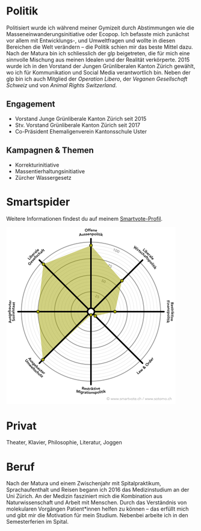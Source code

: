 # Politik

Politisiert wurde ich während meiner Gymizeit durch Abstimmungen wie die 
Masseneinwanderungsinitiative oder Ecopop. Ich befasste mich zunächst vor 
allem mit Entwicklungs-, und Umweltfragen und wollte in diesen Bereichen 
die Welt verändern – die Politik schien mir das beste Mittel dazu. Nach der 
Matura bin ich schliesslich der glp beigetreten, die für mich eine sinnvolle 
Mischung aus meinen Idealen und der Realität verkörperte. 2015 wurde ich in 
den Vorstand der Jungen Grünliberalen Kanton Zürich gewählt, wo ich für 
Kommunikation und Social Media verantwortlich bin. Neben der glp bin ich auch 
Mitglied der _Operation Libero_, der _Veganen Gesellschaft Schweiz_ und von 
_Animal Rights Switzerland_.

## Engagement

* Vorstand Junge Grünliberale Kanton Zürich seit 2015
* Stv. Vorstand Grünliberale Kanton Zürich seit 2017
* Co-Präsident Ehemaligenverein Kantonsschule Uster


## Kampagnen & Themen
* Korrekturinitiative
* Massentierhaltungsinitiative
* Zürcher Wassergesetz


# Smartspider
            
Weitere Informationen findest du auf meinem [Smartvote-Profil](http://www.smartvote.ch/19_zh_leg/portrait/candidate/index/40600001215?lang=de_CH).

<p class="center">
  <img src="./spider.png" class="smartspider" alt="Smartspider Benjamin Locher">
</p>

# Privat 

Theater, Klavier, Philosophie, Literatur, Joggen


# Beruf

Nach der Matura und einem Zwischenjahr mit Spitalpraktikum, Sprachaufenthalt und Reisen begann ich 2016 
das Medizinstudium an der Uni Zürich. An der Medizin fasziniert mich die Kombination aus Naturwissenschaft 
und Arbeit mit Menschen. Durch das Verständnis von molekularen Vorgängen Patient*innen helfen zu können – 
das erfüllt mich und gibt mir die Motivation für mein Studium. Nebenbei arbeite ich in den Semesterferien 
im Spital. 
